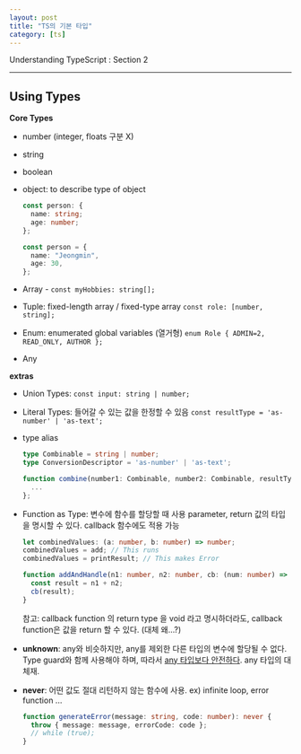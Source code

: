 ```yaml
---
layout: post
title: "TS의 기본 타입"
category: [ts]
---
```


Understanding TypeScript : Section 2

---

## Using Types

**Core Types**

- number (integer, floats 구분 X)

- string

- boolean

- object: to describe type of object

  ```typescript
  const person: {
    name: string;
    age: number;
  };

  const person = {
    name: "Jeongmin",
    age: 30,
  };
  ```

- Array - `const myHobbies: string[];`

- Tuple: fixed-length array / fixed-type array
  `const role: [number, string];`
- Enum: enumerated global variables (열거형)
  `enum Role { ADMIN=2, READ_ONLY, AUTHOR };`
- Any

**extras**

- Union Types: `const input: string | number;`

- Literal Types: 들어갈 수 있는 값을 한정할 수 있음
  `const resultType = 'as-number' | 'as-text';`

- type alias

  ```typescript
  type Combinable = string | number;
  type ConversionDescriptor = 'as-number' | 'as-text';

  function combine(number1: Combinable, number2: Combinable, resultType: ConversionDescriptor) {
    ...
  };
  ```

- Function as Type: 변수에 함수를 할당할 때 사용
  parameter, return 값의 타입을 명시할 수 있다. callback 함수에도 적용 가능

  ```typescript
  let combinedValues: (a: number, b: number) => number;
  combinedValues = add; // This runs
  combinedValues = printResult; // This makes Error

  function addAndHandle(n1: number, n2: number, cb: (num: number) => void) {
    const result = n1 + n2;
    cb(result);
  }
  ```

  참고: callback function 의 return type 을 void 라고 명시하더라도, callback function은 값을 return 할 수 있다. (대체 왜...?)

- **unknown**: any와 비슷하지만, any를 제외한 다른 타입의 변수에 할당될 수 없다. Type guard와 함께 사용해야 하며, 따라서 <u>any 타입보다 안전하다</u>. any 타입의 대체재.

- **never**: 어떤 값도 절대 리턴하지 않는 함수에 사용.
  ex) infinite loop, error function ...

  ```typescript
  function generateError(message: string, code: number): never {
    throw { message: message, errorCode: code };
    // while (true);
  }
  ```
